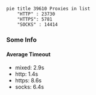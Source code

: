 
```mermaid
pie title 39610 Proxies in list
    "HTTP" : 23730
    "HTTPS": 5781
    "SOCKS" : 14414
```

### Some Info
#### Average Timeout

- mixed: 2.9s
- http: 1.4s
- https: 8.6s
- socks: 6.4s
